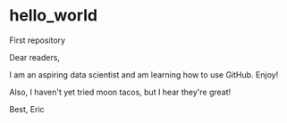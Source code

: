 # hello_world
First repository

Dear readers,

I am an aspiring data scientist and am learning how to use GitHub. Enjoy!

Also, I haven't yet tried moon tacos, but I hear they're great!

Best,
Eric
